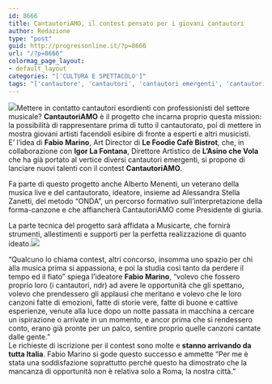 ```yaml
---
id: 8666
title: CantautoriAMO, il contest pensato per i giovani cantautori
author: Redazione
type: "post"
guid: http://progressonline.it/?p=8666
url: "/?p=8666"
colormag_page_layout:
- default_layout
categories: "['CULTURA E SPETTACOLO']"
tags: "['cantautore', 'cantautori', 'cantautori emergenti', 'cantautori italiani', 'cantautoriamo', 'contest musica roma', 'eventi musica Roma', "L'Asino che Vola Roma", 'Le Foodie Roma', 'musica Roma']"
---
```


![](https://progressonline.it/wp-content/uploads/2018/05/IMG-20180523-WA0020-211x300.jpg)Mettere in contatto cantautori esordienti con professionisti del settore musicale? **CantautoriAMO** è il progetto che incarna proprio questa mission: la possibilità di rappresentare prima di tutto il cantautorato, poi di mettere in mostra giovani artisti facendoli esibire di fronte a esperti e altri musicisti.  
E’ l’idea di **Fabio Marino**, Art Director di **Le Foodie Cafè Bistrot**, che, in collaborazione con **Igor La Fontana**, Direttore Artistico de **L’Asino che Vola** che ha già portato al vertice diversi cantautori emergenti, si propone di lanciare nuovi talenti con il contest **CantautoriAMO**.

Fa parte di questo progetto anche Alberto Menenti, un veterano della musica live e del cantautorato, ideatore, insieme ad Alessandra Stella Zanetti, del metodo “ONDA”, un percorso formativo sull’interpretazione della forma-canzone e che affiancherà CantautoriAMO come Presidente di giuria.

La parte tecnica del progetto sarà affidata a Musicarte, che fornirà strumenti, allestimenti e supporti per la perfetta realizzazione di quanto ideato.![](https://progressonline.it/wp-content/uploads/2018/05/IMG-20180523-WA0018-300x230.jpg)

“Qualcuno lo chiama contest, altri concorso, insomma uno spazio per chi alla musica prima si appassiona, e poi la studia così tanto da perdere il tempo ed il fiato” spiega l’ideatore **Fabio Marino**, “volevo che fossero proprio loro (i cantautori, ndr) ad avere le opportunità che gli spettano, volevo che prendessero gli applausi che meritano e volevo che le loro canzoni fatte di emozioni, fatte di storie vere, fatte di buone e cattive esperienze, venute alla luce dopo un notte passata in macchina a cercare un ispirazione o arrivate in un momento, e ancor prima che si rendessero conto, erano già pronte per un palco, sentire proprio quelle canzoni cantate dalle gente.”  
Le richieste di iscrizione per il contest sono molte e **stanno arrivando da tutta Italia**. Fabio Marino si gode questo successo e ammette “Per me è stata una soddisfazione soprattutto perché questo ha dimostrato che la mancanza di opportunità non è relativa solo a Roma, la nostra città.”